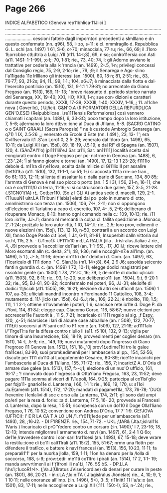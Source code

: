 # Page 266

INDICE ALFABETICO (Genova rep11bhlica·11Jlici ] ............................................................................................................................................................................................................................................................................. cessioni fattele dagll impcrntorl precedenti a slmlllano e dn questo confermate (nn. q96), 58, I· zo, s-11: è cl. nmmlragllo d. Repubblica G. L. schi (an. 1497) 1 61, S-6, òr·70; minacciala, 77·ru; rie., 66, 69; il .11oro 1Łorrcbbe ctŁdtrla a Luigi .Yll (n11. 14<;S), 69, n·so; conlro11ersia con Asti (a11. 14S1· 1-1-99), ;o·l;: 70, 1·81; rie., 73, 40; 74, I: gli Adorno avviano le trattative per cederla alla l<'rnncia (an. 1499), 2-.5, 1·n; privilegi concessi dal Consiglio regio, 75, 2·9, 2·1ò; rie., 79, ;9; il Senarega e Ago· slino l'a11igada 11e lrllllano gli interessi (an. 1500), 80, 18·n; 81, 2·51; rie., 83, 76·77; 93, 21·2s; 94, 11.; 99, 1·1.; 104, s6·J7; è minacciata dalla flotta e dal· l'esercito pontilìcio (an. 1510), 131, 9·1:1 1 79·81; no arrecntole da Giano Fregoso (an. 1513), 169, 11- 13; "breve riassunto d. periodo storico narrato dnl Senarega, XX, 19-40; XXI, HO; XXII, 1-n; sue con· dizioni e caratteri durante questo periodo, XXXII, 17-39; XXXIII, 1·40; XXXIV, 1-16,,; 11. a11che nova ( Goverllo), ( Uj/ici). G&N'O\.A (RIFORMATORI DELLA REPURDLlCA GEN'O\.ESE) (Reipubblicae .i,re1111ensis Reformalores] così vennero chiamati i capitani (an. 1488), 6, 33-3C; poco tempo dopo la loro istituzione, 7, 5-6; ajlermano la loro dtŁvo::ione al Duca di Jfilano, 5-8. (SACRO CATINO o o SAINT GRAAL) (Sacra Paropsis) " ne è custode Ambrogio Senarega (an. q71) 1 IX, 2.5·26 ,,; venerato da Ercole d'Este (nn. I 49l ), 23, 13- 1'; era C<lflservalo it1 .S'an Loro1:0, 2 5· 29; venerato dal !\loro (an. 1498), 65, 10·11; da Luigi XII (an. 15ol), 89, 18-19, J.5·19; e dal Rl" di Spagna (an. 1507), 120, 4. (SAnZA!'l'o) jpl1111ili'eJ Sar::a11i, Sar::an11111] località scelta dai eongiurati eontro il Doge Fregoso per pc· nctrnre in Genova (an. 1488), 6, '.23·'.24; \'Ì si fanno giostre e tornei (an. 1490), 17, 12-13 1 23-28; f1111lo debole d. m11ra di r;e11ova, scelta dalle milizie di Gi11lio II prr assalire (1et101Ła (a11. 1510), 132, 11·1-1, so·51; 1Łi si accosta 1111a rrn·:oe fran., 6o·61; 133, 12-11; si lenta di assaltar la r. dalla parie di Sar::ano, 134, 80·85; l'armnta di Genova è nel suo piccolo porto (an. 1 5 I 3), l 56, 21-n, 16-11; che ora è co/11111/0 di terra, 11·16; vi si costruiscono due galee, 157, 3·.5, 21·28. (.S1GN01t1A) rŁ. GotŁer110. (So z l GLI A) antica sede d. macelli, 129, 2-1. (T1uuuN1 uitr.LA [Tribuni f'lebis] eletti dal po· polo in numero di otto, ammlnistrnno con tenza (an. 1506), 106, 7·H, 2·11; non si oppongono :dl'elezionc di Tarlatino a capo d. esercito, 107, 4- .5, 2-6; deliberano di ricuperare Monaco, 8·10: hanno ogni comando nella c.: 109, 10·13; rie. /11 loro :io11e, JJ-J1; danno nl mercanti la colpa cl. fallita spedizione a .Monaco, 2'.:1·24; prc\Łalc la loro auto· rltà, 1 IO, 14-'.ll; rie., 2.5; loro prov,·cdimenti e nuove elezioni (nn. 15oj), 113, 12-18, n-50; contrarli a un accordo con Luigi XII, fanno Doge Paolo d:t i\ovl, 1 J.t, 6·11, 81-81; Insuperbiti dalln vittoria sul sc.hl, 115, 2.5. - (U1:nc1): UF111c10 m:LLA RALlA [iila . .trislralus /laliac J rie., 4, J9i provvede a 1·accol:lier de11ari (an. 1-1-95), ·17, JO·IJ; riceve lettere clnl Moro esortanti alln (c. deità, 2'1; 48, 1·36; nelle nccogllr-n7.e all'lmp. (an. 1496), 5 1 ), J-.5, 11·16; deroe dn111ri dm' debitori d. Com. (an. 1497), 63, i11caricalo di 1111 dono '' C. Slan.!{a (m1. 14<;8), 64, 2 9·J6; assolda seicento fanti n gunrdia d. c. (an. 1499) 1 72, 10-11; elegge dodici magistrati per nssoldnr gente (an. 1500) 1 78, 21·'.lC, 16; 79, I; de::io11e di dodici ujliciali (a11. 1503), 92, 8·11; rie., 93, 1ç-20; sue delibera:io11i (an. 1504), 9.t, 9-20 1 32; rie., 95, BJ-81, 90-92; riconfermalo nei poteri, 96, JJ-31; ele:iolfe di dodici 11j/iciali (a11. 1505), 98, 19·21; elezione di altri sei ufficinll (an. 1506) 1 107, aa-30; ufiiciali mandntl incontro n Ferdinando 11 Cattolico, 108, 3-4; mutamento d. 11/· jicio (an. 15oi). 6J-6.J; rie., 109, 22·2J; è nbolito, 110, 1.5; 111, 1 1 2·1; ottiene n11ovamenle i poteri, 1·6; sancisce rete:io11e d. Doge P. da JYovi, 114, 81·8J; elegge cap. Giacomo Corso, 116, 58·67; nuove ele:ioni per accrescer11e l'autorit à , 11 S, 7·21; incaricalo di 1111 regalo al sig. ,f Espy, 120, ,ç-51; risarcisce i lari di alcune case abballule (an. r 508), 122, 70·77; i111Łiti soccorsi ai Pi'sani cot1lro F1'ren:e (an. 1509), 127, 21·18; ad1111alo i/'11rge11::a fer la difesa contro r.iulio II (a11. r5 10), 132, 9-13; viglia per timore di una Insurrezione, 136, 18·19; provvedimenti per coglier denaro (nn. 1511), 14 ·l, .5-8; rie., 149, 19; nuovi mutamenti dopo l'ingresso di Giano Fregroso i11 Genova (an. 1512), 151, 18·,,'0j prov1Łedime11ti tro le galee fra11cesi, 8J·90; suoi promŁedimenli per l'ambasceria al pp., 154, 52·56; discute per 1111 do110 al Luogotenente Cesareo, 80-89; rice11e incarichi per l'ambasceria al Duca di 11/ilano, 155, 71-72; rie., 156, 7; incarictZ A. D'Oria di armare due galee (an. 1513), 157, f>-:;1; elezione di un nuo\'O ufficlo, 161, 16·17 ; \'! rinnovato dopo l'Ingresso di OttaYiano Fregoso, 163, 23, 11·52; deve pagare 1111a somma al vicert di 1\Tapoli, 164, 9·25; partecipa al co11si'glio per fojp11- gnario11e d. Lanterna, l 66, 1·1 1: rie., 169, 19; 170, u: s11oi Ja.E{amenli (a11. 1514), 172, 17·20; mandati di pagame11la, 173, 76-78; 'DUO/ frevenire i lenlalivi di soc c orso alla Lanterna, 174, 2r11; gli sono dati ampi po/eri per la resa d. forle::::a d. Lanterna, 17 5, 16- 20; provvede ai Francesi d. Lanterna, dopo la resa, 1 5·51; ricompensa con un do110 il Doge Olla11iano Fregoso, 1 76, 10·52; conven:ione con Andrea D'Oria, 17 7' 1·9. GE!'JOVA (UFFICI): l' E R LA CA T A LO UN /1. f'r011;1ede per un'ambasceria (a11. 1493), 28, ;16·J2. - DI F'lRENZF. rie., 154, 71-72. - UKL ;\fAR& (Jta.t;islral11s 1Varis ) Incaricato di prO\'Yederc contro un corsaro (:in. 1490),' l 7, 23-16; 18, 12-13; Intende mlgllornre l'armamento d. navi (an. 1497), 61, 2·4 1 Q·6o; de11e /ravvedere contro i cor· sari fra11cesi (an. 149S), 67, 15-18; deve wrare la restilu::ione di bc11i calt11rali (a11. 15r2), 155, 51·67; nrmn una flottn per difendere il tratlìco, e battere k navl francesi (an. 1513), 156, 10·23, 11·11; fa preparali1'1' per la nuorŁa jlolla, 159, 1·11; 11on ha denaro per la /lolla di soccorso, 168, s-9; prov:Łedi· me11ti co11tro i pirati (an. 1514), 17 2, 1:1- 19; manda awrvrtimenli ai f't1froni ili na1Łi, 176, 5S·òS. - DP.LLA !\hs1;:1ucoR1>I>. (;Va.J[Ùlratus JVisericordiae) dà denari per curare In peste (an. 1$01), 86, 20·21. - in:r.LA ;\lo:n:TA ( J\!agislralus J\/onelae] rie., 4, 10; 9, 1; 1 10·11; nelle onoranze all'imp. (:in. 1496), 5<}, 3·.5; ri11nitt1 11 l'a/a::o (an. 1501), 83, 17·11; nelle nccogllenze a Luigi XII (:111. 150:-!), SS, n-'.24; rie.,
